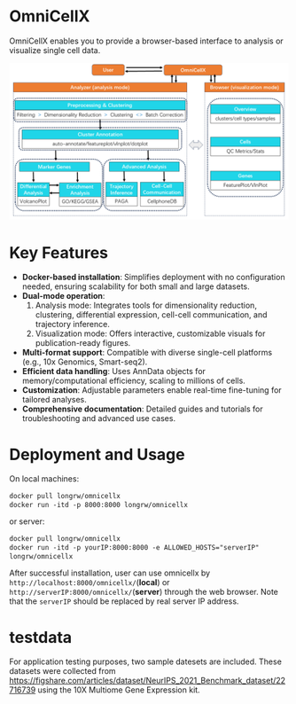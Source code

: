 # OmniCellX
OmniCellX enables you to provide a browser-based interface to analysis or visualize single cell data.

<img src="./overview.png" alt="overview" width="800" />

# Key Features
<ul>
  <li><b>Docker-based installation</b>: Simplifies deployment with no configuration needed, ensuring scalability for both small and large datasets.</li>
  <li><b>Dual-mode operation</b>:<ol><li>Analysis mode: Integrates tools for dimensionality reduction, clustering, differential expression, cell-cell communication, and trajectory inference.</li><li>Visualization mode: Offers interactive, customizable visuals for publication-ready figures.</li></ol></li>
  <li><b>Multi-format support</b>: Compatible with diverse single-cell platforms (e.g., 10x Genomics, Smart-seq2).</li>
  <li><b>Efficient data handling</b>: Uses AnnData objects for memory/computational efficiency, scaling to millions of cells.</li>
  <li><b>Customization</b>: Adjustable parameters enable real-time fine-tuning for tailored analyses.</li>
  <li><b>Comprehensive documentation</b>: Detailed guides and tutorials for troubleshooting and advanced use cases.</li>
</ul>

# Deployment and Usage
On local machines:
```
docker pull longrw/omnicellx
docker run -itd -p 8000:8000 longrw/omnicellx
```
or server:
```
docker pull longrw/omnicellx
docker run -itd -p yourIP:8000:8000 -e ALLOWED_HOSTS="serverIP" longrw/omnicellx
```
After successful installation, user can use omnicellx by `http://localhost:8000/omnicellx/`(<b>local</b>) or `http://serverIP:8000/omnicellx/`(<b>server</b>) through the web browser. Note that the `serverIP` should be replaced by real server IP address.

# testdata
For application testing purposes, two sample datesets are included. These datasets were collected from https://figshare.com/articles/dataset/NeurIPS_2021_Benchmark_dataset/22716739 using the 10X Multiome Gene Expression kit.
